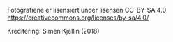 
Fotografiene er lisensiert under lisensen CC-BY-SA 4.0 <https://creativecommons.org/licenses/by-sa/4.0/>

Kreditering: Simen Kjellin (2018)
